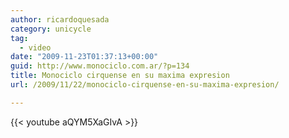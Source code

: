 ```yaml
---
author: ricardoquesada
category: unicycle
tag:
  - video
date: "2009-11-23T01:37:13+00:00"
guid: http://www.monociclo.com.ar/?p=134
title: Monociclo cirquense en su maxima expresion
url: /2009/11/22/monociclo-cirquense-en-su-maxima-expresion/

---
```

{{< youtube aQYM5XaGIvA >}}
